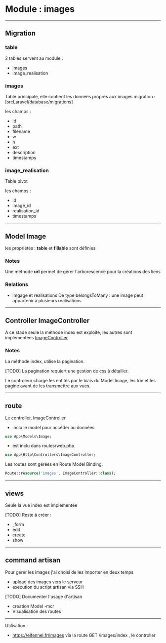 # Module : images

---

## Migration

### table

2 tables servent au module :
- images
- image_realisation


### images
Table principale, elle contient les données propres aux images
migration : [srcLaravel/database/migrations]

les champs : 
- id
- path
- filename
- w
- h
- ext
- description
- timestamps

###  image_realisation
Table pivot

les champs : 
- id
- image_id
- realisation_id
- timestamps

---
## Model Image

les propriétés : **table** et **fillable**  sont définies

### Notes
Une méthode **url** permet de gérer l'arborescence pour la créations des liens


### Relations
- imgage et realisations
De type belongsToMany : une image peut appartenir à plusieurs realisations

---
## Controller ImageController
A ce stade seule la méthode index est exploité, les autres sont implémentées
[ImageController](../../srcLaravel/app/Http/Controllers/ImageController.php)



### Notes
La méthode index, utilise la pagination.

[TODO] La pagination requiert une gestion de css à détailler.

Le controleur charge les entités par le biais du Model Image, les trie et les pagine avant de les transmettre aux vues.


---
## route 
Le controller, ImageController
- inclu le model pour accéder au données
```php
use App\Models\Image;
```
- est inclu dans routes/web.php.
```php
use App\Http\Controllers\ImageController;
```
Les routes sont gérées en Route Model Binding.
```php
Route::resource('images', ImageController::class);
```

---
## views
Seule la vue index est implémentée

[TODO] Reste à créer : 
- _form
- edit
- create
- show

---

## command artisan
Pour gérer les images j'ai choisi de les importer en deux temps
- upload des images vers le serveur
- execution du script artisan via SSH

[TODO] Documenter l'usage d'artisan
- creation Model -mcr
- Visualisation des routes

---
Utilisation :
- https://elfennel.fr/images via la route GET /images/index , le controller 



